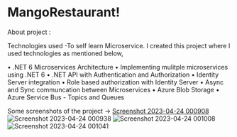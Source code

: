 # MangoRestaurant!
About project :

Technologies used -To self learn Microservice. I created this project where I used technologies as mentioned below,

•	.NET 6 Microservices Architecture
•	Implementing mulitple microservices using .NET 6
•	.NET API with Authentication and Authorization
•	Identity Server integration
•	Role based authorization with Identity Server
•	Async and Sync communcation between Microservices
•	Azure Blob Storage
•	Azure Service Bus - Topics and Queues

Some screenshots of the project ->
[Screenshot 2023-04-24 000908](https://user-images.githubusercontent.com/37308992/233858735-de238193-8250-43d4-aeac-74dd48ab0357.png)
![Screenshot 2023-04-24 000938](https://user-images.githubusercontent.com/37308992/233858736-b1643f72-1a70-4c0a-82fc-6c7a52339727.png)
![Screenshot 2023-04-24 001008](https://user-images.githubusercontent.com/37308992/233858737-4858f6ab-b487-4159-ae19-9077167ffec3.png)
![Screenshot 2023-04-24 001041](https://user-images.githubusercontent.com/37308992/233858739-6fabf664-262a-4bb9-be86-708f1c4b8d5e.png)
